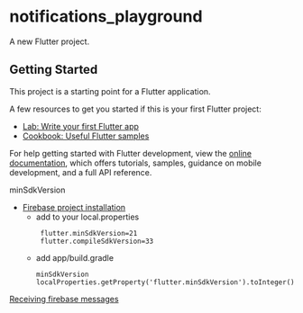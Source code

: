 # notifications_playground

A new Flutter project.

## Getting Started

This project is a starting point for a Flutter application.

A few resources to get you started if this is your first Flutter project:

- [Lab: Write your first Flutter app](https://docs.flutter.dev/get-started/codelab)
- [Cookbook: Useful Flutter samples](https://docs.flutter.dev/cookbook)

For help getting started with Flutter development, view the
[online documentation](https://docs.flutter.dev/), which offers tutorials,
samples, guidance on mobile development, and a full API reference.

minSdkVersion
 
- [Firebase project installation](https://console.firebase.google.com/u/0/project/<project_name>/overview)
  - add to your local.properties
     ```
      flutter.minSdkVersion=21
      flutter.compileSdkVersion=33
    ```
  - add app/build.gradle
    ```
    minSdkVersion localProperties.getProperty('flutter.minSdkVersion').toInteger()
    ```
    

[Receiving firebase messages](https://firebase.google.com/docs/cloud-messaging/flutter/receive)
